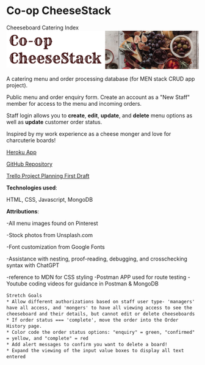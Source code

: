 # Co-op CheeseStack
Cheeseboard Catering Index
![cheeseboardIndexBanner](/images/cheeseboardindexbanner.png)

A catering menu and order processing database (for MEN stack CRUD app project).

Public menu and order enquiry form.
Create an account as a "New Staff" member for access to the menu and incoming orders.

Staff login allows you to **create**, **edit**, **update**, and **delete** menu options as well as **update** customer order status.

Inspired by my work experience as a cheese monger and love for charcuterie boards!

[Heroku App](https://cheeseboard-index-fc0d1030490b.herokuapp.com/)

[GitHub Repository](https://github.com/shainagtherapy/cheeseboard-index-project2)

[Trello Project Planning First Draft](https://trello.com/b/B2BWReW4/project-2-cheeseboard-catering)

**Technologies used**:

HTML, CSS, Javascript, MongoDB

**Attributions**:

-All menu images found on Pinterest

-Stock photos from Unsplash.com

-Font customization from Google Fonts

-Assistance with nesting, proof-reading, debugging, and crosschecking syntax with ChatGPT

-reference to MDN for CSS styling
-Postman APP used for route testing
-Youtube coding videos for guidance in Postman & MongoDB

```
Stretch Goals
* Allow different authorizations based on staff user type- 'managers' have all access, and 'mongers' to have all viewing access to see the cheeseboard and their details, but cannot edit or delete cheeseboards
* If order status === 'complete', move the order into the Order History page.
* Color code the order status options: "enquiry" = green, "confirmed" = yellow, and "complete" = red
* Add alert messages to confirm you want to delete a board!
* Expand the viewing of the input value boxes to display all text entered